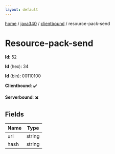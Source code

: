```yaml
---
layout: default
---
```


[home](/)  /  [java340](/protocol/java340)  /  [clientbound](/protocol/java340/clientbound)  /  resource-pack-send

# Resource-pack-send

**Id**: 52

**Id** (hex): 34

**Id** (bin): 00110100

**Clientbound**: ✔️

**Serverbound**: ✖️

## Fields

Name | Type
---|---
url | string
hash | string

